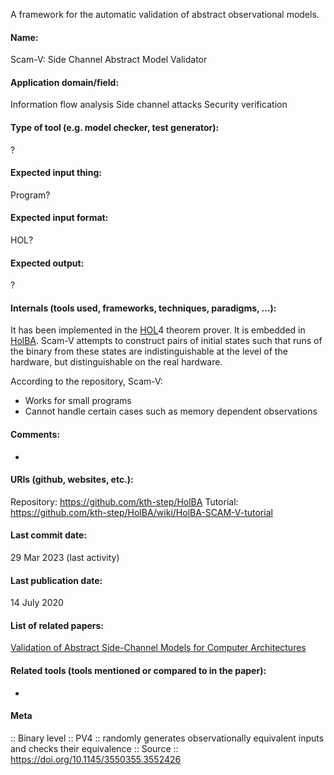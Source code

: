 A framework for the automatic validation of abstract observational models.

#### Name:
Scam-V: Side Channel Abstract Model Validator

#### Application domain/field:
Information flow analysis
Side channel attacks
Security verification

#### Type of tool (e.g. model checker, test generator):
?

#### Expected input thing:
Program?

#### Expected input format:
HOL?

#### Expected output:
?

#### Internals (tools used, frameworks, techniques, paradigms, ...):
It has been implemented in the [HOL](Provers/HOL.md)4 theorem prover. It is embedded in [HolBA](HolBA.md).
Scam-V attempts to construct pairs of initial states such that runs of the binary from these states are indistinguishable at the level of the hardware, but distinguishable on the real hardware.

According to the repository, Scam-V:
- Works for small programs
- Cannot handle certain cases such as memory dependent observations

#### Comments:
-

#### URIs (github, websites, etc.):
Repository: https://github.com/kth-step/HolBA
Tutorial: https://github.com/kth-step/HolBA/wiki/HolBA-SCAM-V-tutorial

#### Last commit date:
29 Mar 2023 (last activity)

#### Last publication date:
14 July 2020

#### List of related papers:
[Validation of Abstract Side-Channel Models for Computer Architectures](https://doi.org/10.1007/978-3-030-53288-8_12)

#### Related tools (tools mentioned or compared to in the paper):
-

#### Meta
:: Binary level
:: PV4 :: randomly generates observationally equivalent inputs and checks their equivalence
:: Source :: https://doi.org/10.1145/3550355.3552426
